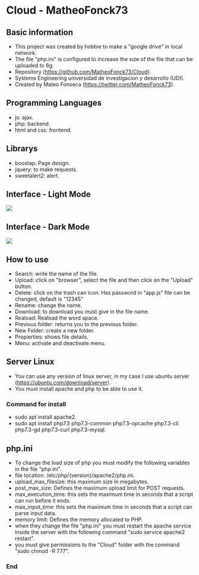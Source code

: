 # Cloud - MatheoFonck73

## Basic information
- This project was created by hobbie to make a "google drive" in local network.
- The file "php.ini" is configured to increase the size of the file that can be uploaded to 6g. 
- Repository (https://github.com/MatheoFonck73/Cloud).
- Systems Engineering universidad de investigacion y desarrollo (UDI).
- Created by Mateo Fonseca (https://twitter.com/MatheoFonck73).

## Programming Languages
- js: ajax.
- php: backend.
- html and css: frontend.

## Librarys
- boostap: Page design.
- jquery: to make requests.
- sweetalert2: alert.

## Interface - Light Mode
![](https://i.ibb.co/0DtdsrP/Light-mode.png)

## Interface - Dark Mode
![](https://i.ibb.co/0q7gLjb/Dark-mode.png)

## How to use
- Search: write the name of the file.
- Upload: click on "browser", select the file and then click on the "Upload" button.
- Delete: click on the trash can icon. Has password in "app.js" file can be changed, default is "12345"
- Rename: change the name.
- Download: to download you must give in the file name.
- Reaload: Reaload the word space.
- Previous folder: returns you to the previous folder.
- New Folder: create a new folder. 
- Propierties: shows file details.
- Menu: activate and deactivate menu.

## Server Linux
- You can use any version of linux server, in my case I use ubuntu server (https://ubuntu.com/download/server).
- You must install apache and php to be able to use it.

### Command for install
- sudo apt install apache2.
- sudo apt install php7.3 php7.3-common php7.3-opcache php7.3-cli php7.3-gd php7.3-curl php7.3-mysql.

## php.ini
- To change the load size of php you must modify the following variables in the file "php.ini".
- file location: /etc/php/{version}/apache2/php.ini.
- upload_max_filesize: this maximum size in megabytes. 
- post_max_size: Defines the maximum upload limit for POST requests.
- max_execution_time: this sets the maximum time in seconds that a script can run before it ends.
- max_input_time: this sets the maximum time in seconds that a script can parse input data.
- memory limit: Defines the memory allocated to PHP.
- when they change the file "php.ini" you must restart the apache service inside the server with the following command "sudo service apache2 restart".
- you must give permissions to the "Cloud" folder with the command "sudo chmod -R 777".

### End
